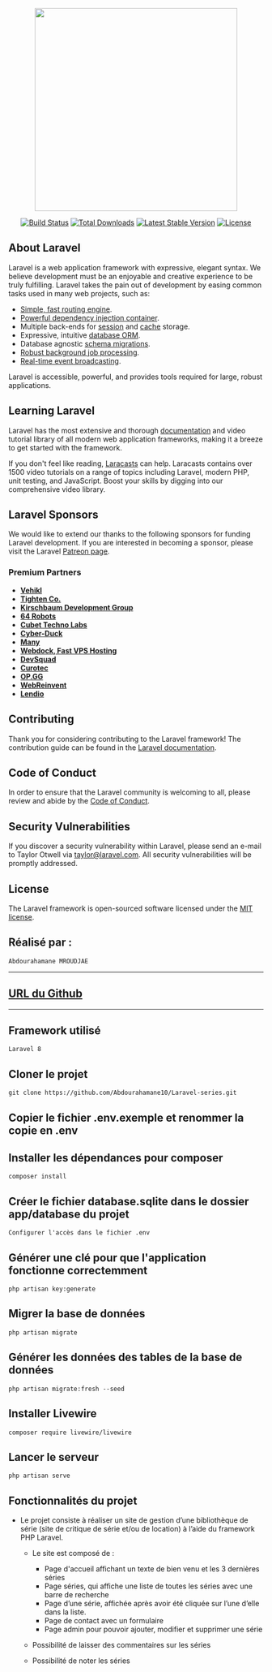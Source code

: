 <p align="center"><a href="https://laravel.com" target="_blank"><img src="https://raw.githubusercontent.com/laravel/art/master/logo-lockup/5%20SVG/2%20CMYK/1%20Full%20Color/laravel-logolockup-cmyk-red.svg" width="400"></a></p>

<p align="center">
<a href="https://travis-ci.org/laravel/framework"><img src="https://travis-ci.org/laravel/framework.svg" alt="Build Status"></a>
<a href="https://packagist.org/packages/laravel/framework"><img src="https://img.shields.io/packagist/dt/laravel/framework" alt="Total Downloads"></a>
<a href="https://packagist.org/packages/laravel/framework"><img src="https://img.shields.io/packagist/v/laravel/framework" alt="Latest Stable Version"></a>
<a href="https://packagist.org/packages/laravel/framework"><img src="https://img.shields.io/packagist/l/laravel/framework" alt="License"></a>
</p>

## About Laravel

Laravel is a web application framework with expressive, elegant syntax. We believe development must be an enjoyable and creative experience to be truly fulfilling. Laravel takes the pain out of development by easing common tasks used in many web projects, such as:

- [Simple, fast routing engine](https://laravel.com/docs/routing).
- [Powerful dependency injection container](https://laravel.com/docs/container).
- Multiple back-ends for [session](https://laravel.com/docs/session) and [cache](https://laravel.com/docs/cache) storage.
- Expressive, intuitive [database ORM](https://laravel.com/docs/eloquent).
- Database agnostic [schema migrations](https://laravel.com/docs/migrations).
- [Robust background job processing](https://laravel.com/docs/queues).
- [Real-time event broadcasting](https://laravel.com/docs/broadcasting).

Laravel is accessible, powerful, and provides tools required for large, robust applications.

## Learning Laravel

Laravel has the most extensive and thorough [documentation](https://laravel.com/docs) and video tutorial library of all modern web application frameworks, making it a breeze to get started with the framework.

If you don't feel like reading, [Laracasts](https://laracasts.com) can help. Laracasts contains over 1500 video tutorials on a range of topics including Laravel, modern PHP, unit testing, and JavaScript. Boost your skills by digging into our comprehensive video library.

## Laravel Sponsors

We would like to extend our thanks to the following sponsors for funding Laravel development. If you are interested in becoming a sponsor, please visit the Laravel [Patreon page](https://patreon.com/taylorotwell).

### Premium Partners

- **[Vehikl](https://vehikl.com/)**
- **[Tighten Co.](https://tighten.co)**
- **[Kirschbaum Development Group](https://kirschbaumdevelopment.com)**
- **[64 Robots](https://64robots.com)**
- **[Cubet Techno Labs](https://cubettech.com)**
- **[Cyber-Duck](https://cyber-duck.co.uk)**
- **[Many](https://www.many.co.uk)**
- **[Webdock, Fast VPS Hosting](https://www.webdock.io/en)**
- **[DevSquad](https://devsquad.com)**
- **[Curotec](https://www.curotec.com/services/technologies/laravel/)**
- **[OP.GG](https://op.gg)**
- **[WebReinvent](https://webreinvent.com/?utm_source=laravel&utm_medium=github&utm_campaign=patreon-sponsors)**
- **[Lendio](https://lendio.com)**

## Contributing

Thank you for considering contributing to the Laravel framework! The contribution guide can be found in the [Laravel documentation](https://laravel.com/docs/contributions).

## Code of Conduct

In order to ensure that the Laravel community is welcoming to all, please review and abide by the [Code of Conduct](https://laravel.com/docs/contributions#code-of-conduct).

## Security Vulnerabilities

If you discover a security vulnerability within Laravel, please send an e-mail to Taylor Otwell via [taylor@laravel.com](mailto:taylor@laravel.com). All security vulnerabilities will be promptly addressed.

## License

The Laravel framework is open-sourced software licensed under the [MIT license](https://opensource.org/licenses/MIT).


## Réalisé par :  
    Abdourahamane MROUDJAE

---------------

## [URL du Github](https://github.com/Abdourahamane10/Laravel-series.git)  

--------------

## Framework utilisé  
    Laravel 8  


## Cloner le projet  
    git clone https://github.com/Abdourahamane10/Laravel-series.git 


## Copier le fichier .env.exemple et renommer la copie en .env

## Installer les dépendances pour composer  
    composer install  


## Créer le fichier database.sqlite dans le dossier app/database du projet  
    Configurer l'accès dans le fichier .env  


## Générer une clé pour que l'application fonctionne correctemment  
    php artisan key:generate  


## Migrer la base de données  
    php artisan migrate  


## Générer les données des tables de la base de données  
    php artisan migrate:fresh --seed  


## Installer Livewire  
    composer require livewire/livewire  


## Lancer le serveur  
    php artisan serve  


## Fonctionnalités du projet  
* Le projet consiste à réaliser un site de gestion d’une bibliothèque de série (site de critique
  de série et/ou de location) à l’aide du framework PHP Laravel.
   * Le site est composé de :
      * Page d'accueil affichant un texte de bien venu et les 3 dernières séries
      * Page séries, qui affiche une liste de toutes les séries avec une barre de
        recherche
      * Page d’une série, affichée après avoir été cliquée sur l’une d’elle dans la liste.
      * Page de contact avec un formulaire
      * Page admin pour pouvoir ajouter, modifier et supprimer une série
   
   * Possibilité de laisser des commentaires sur les séries
   * Possibilité de noter les séries

   

